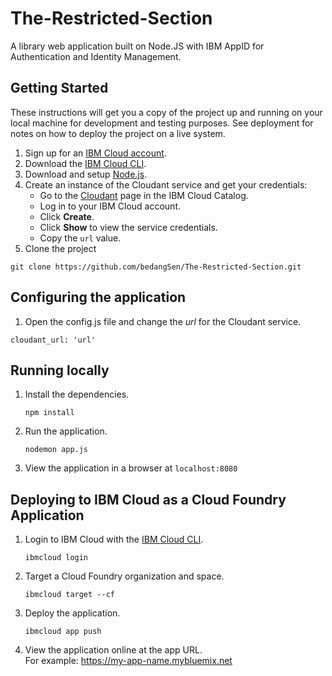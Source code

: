 # The-Restricted-Section
A library web application built on Node.JS with IBM AppID for Authentication and Identity Management.

## Getting Started
These instructions will get you a copy of the project up and running on your local machine for development and testing purposes. See deployment for notes on how to deploy the project on a live system.

1. Sign up for an [IBM Cloud account](https://console.bluemix.net/registration/).
1. Download the [IBM Cloud CLI](https://console.bluemix.net/docs/cli/index.html#overview).
1. Download and setup [Node.js](https://nodejs.org/en/download/).
1. Create an instance of the Cloudant service and get your credentials:
    - Go to the [Cloudant](https://console.bluemix.net/catalog/services/cloudant) page in the IBM Cloud Catalog.
    - Log in to your IBM Cloud account.
    - Click **Create**.
    - Click **Show** to view the service credentials.
    - Copy the `url` value.
1. Clone the project 
```
git clone https://github.com/bedangSen/The-Restricted-Section.git
```

## Configuring the application

1. Open the config.js file and change the _url_ for the Cloudant service. 

```
cloudant_url: 'url'
```

## Running locally

1. Install the dependencies.

    ```
    npm install
    ```

1. Run the application.

    ```
    nodemon app.js
    ```

1. View the application in a browser at `localhost:8080`

## Deploying to IBM Cloud as a Cloud Foundry Application

1. Login to IBM Cloud with the [IBM Cloud CLI](https://console.bluemix.net/docs/cli/index.html#overview).

    ```
    ibmcloud login
    ```

1. Target a Cloud Foundry organization and space.

    ```
    ibmcloud target --cf
    ```
  
1. Deploy the application.

    ```
    ibmcloud app push
    ```

1. View the application online at the app URL.  
For example: https://my-app-name.mybluemix.net
